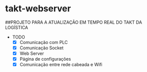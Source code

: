 # takt-webserver

##PROJETO PARA A ATUALIZAÇÃO EM TEMPO REAL DO TAKT DA LOGÍSTICA

* TODO
  * [x] Comunicação com PLC 
  * [x] Comunicação Socket
  * [x] Web Server
  * [x] Página de configurações
  * [x] Comunicação entre rede cabeada e Wifi
